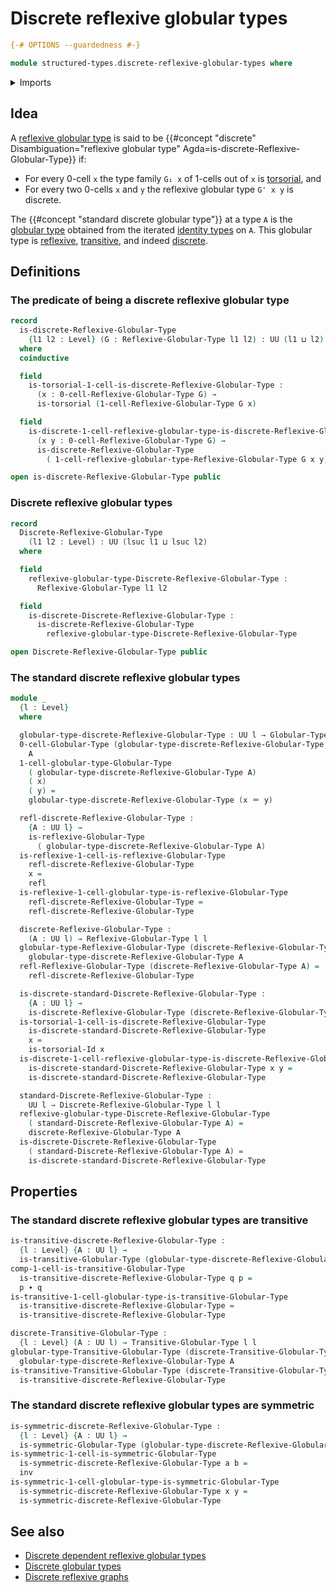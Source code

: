# Discrete reflexive globular types

```agda
{-# OPTIONS --guardedness #-}

module structured-types.discrete-reflexive-globular-types where
```

<details><summary>Imports</summary>

```agda
open import foundation.identity-types
open import foundation.torsorial-type-families
open import foundation.universe-levels

open import structured-types.globular-types
open import structured-types.reflexive-globular-types
open import structured-types.symmetric-globular-types
open import structured-types.transitive-globular-types
```

</details>

## Idea

A [reflexive globular type](structured-types.reflexive-globular-types.md) is
said to be
{{#concept "discrete" Disambiguation="reflexive globular type" Agda=is-discrete-Reflexive-Globular-Type}}
if:

- For every 0-cell `x` the type family `G₁ x` of 1-cells out of `x` is
  [torsorial](foundation-core.torsorial-type-families.md), and
- For every two 0-cells `x` and `y` the reflexive globular type `G' x y` is
  discrete.

The {{#concept "standard discrete globular type"}} at a type `A` is the
[globular type](structured-types.globular-types.md) obtained from the iterated
[identity types](foundation-core.identity-types.md) on `A`. This globular type
is [reflexive](structured-types.reflexive-globular-types.md),
[transitive](structured-types.transitive-globular-types.md), and indeed
[discrete](structured-types.discrete-reflexive-globular-types.md).

## Definitions

### The predicate of being a discrete reflexive globular type

```agda
record
  is-discrete-Reflexive-Globular-Type
    {l1 l2 : Level} (G : Reflexive-Globular-Type l1 l2) : UU (l1 ⊔ l2)
  where
  coinductive

  field
    is-torsorial-1-cell-is-discrete-Reflexive-Globular-Type :
      (x : 0-cell-Reflexive-Globular-Type G) →
      is-torsorial (1-cell-Reflexive-Globular-Type G x)

  field
    is-discrete-1-cell-reflexive-globular-type-is-discrete-Reflexive-Globular-Type :
      (x y : 0-cell-Reflexive-Globular-Type G) →
      is-discrete-Reflexive-Globular-Type
        ( 1-cell-reflexive-globular-type-Reflexive-Globular-Type G x y)

open is-discrete-Reflexive-Globular-Type public
```

### Discrete reflexive globular types

```agda
record
  Discrete-Reflexive-Globular-Type
    (l1 l2 : Level) : UU (lsuc l1 ⊔ lsuc l2)
  where

  field
    reflexive-globular-type-Discrete-Reflexive-Globular-Type :
      Reflexive-Globular-Type l1 l2

  field
    is-discrete-Discrete-Reflexive-Globular-Type :
      is-discrete-Reflexive-Globular-Type
        reflexive-globular-type-Discrete-Reflexive-Globular-Type

open Discrete-Reflexive-Globular-Type public
```

### The standard discrete reflexive globular types

```agda
module _
  {l : Level}
  where

  globular-type-discrete-Reflexive-Globular-Type : UU l → Globular-Type l l
  0-cell-Globular-Type (globular-type-discrete-Reflexive-Globular-Type A) =
    A
  1-cell-globular-type-Globular-Type
    ( globular-type-discrete-Reflexive-Globular-Type A)
    ( x)
    ( y) =
    globular-type-discrete-Reflexive-Globular-Type (x ＝ y)

  refl-discrete-Reflexive-Globular-Type :
    {A : UU l} →
    is-reflexive-Globular-Type
      ( globular-type-discrete-Reflexive-Globular-Type A)
  is-reflexive-1-cell-is-reflexive-Globular-Type
    refl-discrete-Reflexive-Globular-Type
    x =
    refl
  is-reflexive-1-cell-globular-type-is-reflexive-Globular-Type
    refl-discrete-Reflexive-Globular-Type =
    refl-discrete-Reflexive-Globular-Type

  discrete-Reflexive-Globular-Type :
    (A : UU l) → Reflexive-Globular-Type l l
  globular-type-Reflexive-Globular-Type (discrete-Reflexive-Globular-Type A) =
    globular-type-discrete-Reflexive-Globular-Type A
  refl-Reflexive-Globular-Type (discrete-Reflexive-Globular-Type A) =
    refl-discrete-Reflexive-Globular-Type

  is-discrete-standard-Discrete-Reflexive-Globular-Type :
    {A : UU l} →
    is-discrete-Reflexive-Globular-Type (discrete-Reflexive-Globular-Type A)
  is-torsorial-1-cell-is-discrete-Reflexive-Globular-Type
    is-discrete-standard-Discrete-Reflexive-Globular-Type
    x =
    is-torsorial-Id x
  is-discrete-1-cell-reflexive-globular-type-is-discrete-Reflexive-Globular-Type
    is-discrete-standard-Discrete-Reflexive-Globular-Type x y =
    is-discrete-standard-Discrete-Reflexive-Globular-Type

  standard-Discrete-Reflexive-Globular-Type :
    UU l → Discrete-Reflexive-Globular-Type l l
  reflexive-globular-type-Discrete-Reflexive-Globular-Type
    ( standard-Discrete-Reflexive-Globular-Type A) =
    discrete-Reflexive-Globular-Type A
  is-discrete-Discrete-Reflexive-Globular-Type
    ( standard-Discrete-Reflexive-Globular-Type A) =
    is-discrete-standard-Discrete-Reflexive-Globular-Type
```

## Properties

### The standard discrete reflexive globular types are transitive

```agda
is-transitive-discrete-Reflexive-Globular-Type :
  {l : Level} {A : UU l} →
  is-transitive-Globular-Type (globular-type-discrete-Reflexive-Globular-Type A)
comp-1-cell-is-transitive-Globular-Type
  is-transitive-discrete-Reflexive-Globular-Type q p =
  p ∙ q
is-transitive-1-cell-globular-type-is-transitive-Globular-Type
  is-transitive-discrete-Reflexive-Globular-Type =
  is-transitive-discrete-Reflexive-Globular-Type

discrete-Transitive-Globular-Type :
  {l : Level} (A : UU l) → Transitive-Globular-Type l l
globular-type-Transitive-Globular-Type (discrete-Transitive-Globular-Type A) =
  globular-type-discrete-Reflexive-Globular-Type A
is-transitive-Transitive-Globular-Type (discrete-Transitive-Globular-Type A) =
  is-transitive-discrete-Reflexive-Globular-Type
```

### The standard discrete reflexive globular types are symmetric

```agda
is-symmetric-discrete-Reflexive-Globular-Type :
  {l : Level} {A : UU l} →
  is-symmetric-Globular-Type (globular-type-discrete-Reflexive-Globular-Type A)
is-symmetric-1-cell-is-symmetric-Globular-Type
  is-symmetric-discrete-Reflexive-Globular-Type a b =
  inv
is-symmetric-1-cell-globular-type-is-symmetric-Globular-Type
  is-symmetric-discrete-Reflexive-Globular-Type x y =
  is-symmetric-discrete-Reflexive-Globular-Type
```

## See also

- [Discrete dependent reflexive globular types](structured-types.discrete-dependent-reflexive-globular-types.md)
- [Discrete globular types](structured-types.discrete-globular-types.md)
- [Discrete reflexive graphs](graph-theory.discrete-reflexive-graphs.md)
